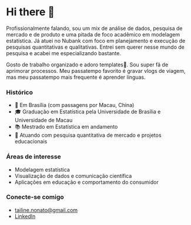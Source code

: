 # Hi there 👋 

Profissionalmente falando, sou um mix de análise de dados, pesquisa de mercado e de produto e uma pitada de foco acadêmico em modelagem estatística. Já atuei no Nubank com foco em planejamento e execução de pesquisas quantitativas e qualitativas. Entrei sem querer nesse mundo de pesquisa e acabei me especializando bastante. 

Gosto de trabalho organizado e adoro templates🤩. Sou super fã de aprimorar processos. Meu passatempo favorito é gravar vlogs de viagem, mas meu passatempo mais frequente é aprender línguas.

### Histórico

- 📍 Em Brasília (com passagens por Macau, China)
- 🎓 Graduação em Estatística pela Universidade de Brasília e Universidade de Macau
- 📚 Mestrado em Estatística em andamento
- 💼 Atuando com pesquisa quantitativa de mercado e projetos educacionais


### Áreas de interesse

- Modelagem estatística
- Visualização de dados e comunicação científica
- Aplicações em educação e comportamento do consumidor


### Conecte-se comigo

- [tailine.nonato@gmail.com](mailto:tailine.nonato@gmail.com)
- [LinkedIn](https://www.linkedin.com/in/tailine-nonato)

